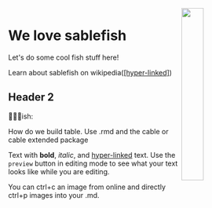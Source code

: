<img align=right src="https://github.com/NSAWTraining/GithubProjectManagement/blob/main/sandbox/DRAFT_NSAWlogo_v2.png" width=30% height=30%>


# We love sablefish

Let's do some cool fish stuff here! 
> 
Learn about sablefish on wikipedia([[hyper-linked]](https://en.wikipedia.org/wiki/Sablefish)) 

## Header 2

👨‍👧‍👧ish: 

How do we build table. Use .rmd and the cable or cable extended package

Text with **bold**, _italic_, and [hyper-linked](https://ww2.amstat.org/meetings/wsds/2022/index.cfm) text. Use the `preview` button in editing mode to see what your text looks like while you are editing. 

You can ctrl+c an image from online and directly ctrl+p images into your .md. 
